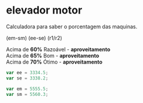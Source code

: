 # elevador motor
Calculadora para saber o porcentagem das maquinas.

(em-sm)
(ee-se)
(r1/r2)

Acima de **60%** Razoável - **aproveitamento**
<br>Acima de **65%** Bom - **aproveitamento**
<br>Acima de **70%** Ótimo - **aproveitamento**

```javascript
var ee = 3334.5;
var se = 3338.2;

var em = 5555.5;
var sm = 5560.3;
```

